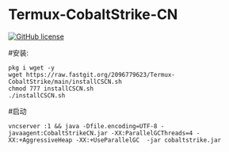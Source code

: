 # Termux-CobaltStrike-CN



[![GitHub license](https://img.shields.io/badge/license-MIT-brightgreen)](https://github.com/2096779623/termux-CobaltStrike/blob/main/LICENSE) 


#安装:




`pkg i wget -y`  
`wget https://raw.fastgit.org/2096779623/Termux-CobaltStrike/main/installCSCN.sh`  
`chmod 777 installCSCN.sh`  
`./installCSCN.sh`  



#启动   




`vncserver :1 && java -Dfile.encoding=UTF-8 -javaagent:CobaltStrikeCN.jar -XX:ParallelGCThreads=4 -XX:+AggressiveHeap -XX:+UseParallelGC  -jar cobaltstrike.jar`
